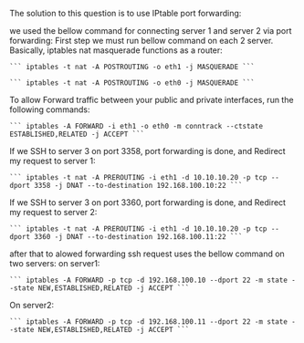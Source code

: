 The solution to this question is to use IPtable port forwarding:

we used the bellow command for connecting server 1 and server 2 via port forwarding:
First step we must run bellow command on each 2 server. Basically, iptables nat masquerade functions as a router:

	``` iptables -t nat -A POSTROUTING -o eth1 -j MASQUERADE ```
	
	``` iptables -t nat -A POSTROUTING -o eth0 -j MASQUERADE ```

	
To allow Forward traffic between your public and private interfaces, run the following commands:
		
	``` iptables -A FORWARD -i eth1 -o eth0 -m conntrack --ctstate ESTABLISHED,RELATED -j ACCEPT ```

If we SSH to server 3 on port 3358, port forwarding is done, and Redirect my request to server 1:
	
	``` iptables -t nat -A PREROUTING -i eth1 -d 10.10.10.20 -p tcp --dport 3358 -j DNAT --to-destination 192.168.100.10:22 ``` 

If we SSH to server 3 on port 3360, port forwarding is done, and Redirect my request to server 2:
	
	``` iptables -t nat -A PREROUTING -i eth1 -d 10.10.10.20 -p tcp --dport 3360 -j DNAT --to-destination 192.168.100.11:22 ``` 

after that to alowed forwarding ssh request uses the bellow command on two servers:
on server1:

	``` iptables -A FORWARD -p tcp -d 192.168.100.10 --dport 22 -m state --state NEW,ESTABLISHED,RELATED -j ACCEPT ```

On server2:

	``` iptables -A FORWARD -p tcp -d 192.168.100.11 --dport 22 -m state --state NEW,ESTABLISHED,RELATED -j ACCEPT ```
